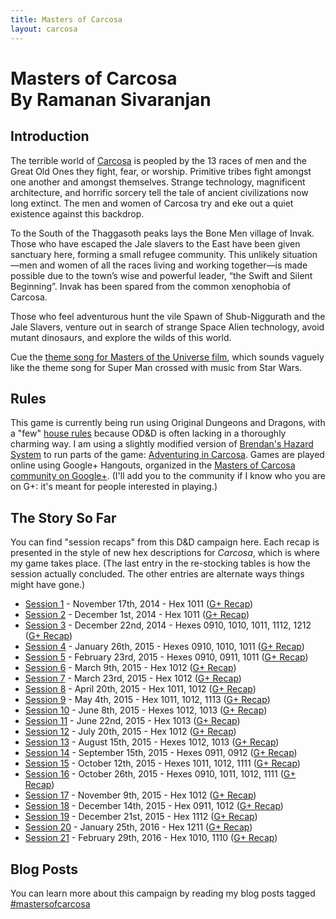 ```yaml
---
title: Masters of Carcosa
layout: carcosa
---
```


# Masters of Carcosa <br> By Ramanan Sivaranjan

## Introduction
    
The terrible world of [Carcosa][] is peopled by the 13 races of men and the Great Old Ones they fight, fear, or worship. Primitive tribes fight amongst one another and amongst themselves. Strange technology, magnificent architecture, and horrific sorcery tell the tale of ancient civilizations now long extinct. The men and women of Carcosa try and eke out a quiet existence against this backdrop.

To the South of the Thaggasoth peaks lays the Bone Men village of Invak. Those who have escaped the Jale slavers to the East have been given sanctuary here, forming a small refugee community. This unlikely situation—men and women of all the races living and working together—is made possible due to the town’s wise and powerful leader, “the Swift and Silent Beginning”. Invak has been spared from the common xenophobia of Carcosa.

Those who feel adventurous hunt the vile Spawn of Shub-Niggurath and the Jale Slavers, venture out in search of strange Space Alien technology, avoid mutant dinosaurs, and explore the wilds of this world.

Cue the [theme song for Masters of the Universe film][he-man], which sounds vaguely like the theme song for Super Man crossed with music from Star Wars.

## Rules

This game is currently being run using Original Dungeons and Dragons, with a "few" [house rules][house-rules] because OD&D is often lacking in a thoroughly charming way. I am using a slightly modified version of [Brendan's Hazard System][hazard] to run parts of the game: [Adventuring in Carcosa][adventuring]. Games are played online using Google+ Hangouts, organized in the [Masters of Carcosa community on Google+][g+]. (I'll add you to the community if I know who you are on G+: it's meant for people interested in playing.)

## The Story So Far

You can find "session recaps" from this D&amp;D campaign here. Each recap is presented in the style of new hex descriptions for <em>Carcosa</em>, which is where my game takes place. (The last entry in the re-stocking tables is how the session actually concluded. The other entries are alternate ways things might have gone.)

- [Session 1][1]   - November 17th, 2014  - Hex 1011 ([G+ Recap][1G])
- [Session 2][2]   - December 1st, 2014   - Hex 1011 ([G+ Recap][2G])
- [Session 3][3]   - December 22nd, 2014  - Hexes 0910, 1010, 1011, 1112, 1212 ([G+ Recap][3G])
- [Session 4][4]   - January 26th, 2015   - Hexes 0910, 1010, 1011 ([G+ Recap][4G])
- [Session 5][5]   - February 23rd, 2015  - Hexes 0910, 0911, 1011 ([G+ Recap][5G])
- [Session 6][6]   - March 9th, 2015      - Hex 1012 ([G+ Recap][6G])
- [Session 7][7]   - March 23rd, 2015     - Hex 1012 ([G+ Recap][7G])
- [Session 8][8]   - April 20th, 2015     - Hex 1011, 1012 ([G+ Recap][8G])
- [Session 9][9]   - May 4th, 2015        - Hex 1011, 1012, 1113 ([G+ Recap][9G])
- [Session 10][10] - June 8th, 2015       - Hexes 1012, 1013 ([G+ Recap][10G])
- [Session 11][11] - June 22nd, 2015      - Hex 1013 ([G+ Recap][11G])
- [Session 12][12] - July 20th, 2015      - Hex 1012 ([G+ Recap][12G])
- [Session 13][13] - August 15th, 2015    - Hexes 1012, 1013 ([G+ Recap][13G])
- [Session 14][14] - September 15th, 2015 - Hexes 0911, 0912 ([G+ Recap][14G])
- [Session 15][15] - October 12th, 2015   - Hexes 1011, 1012, 1111 ([G+ Recap][15G])
- [Session 16][16] - October 26th, 2015   - Hexes 0910, 1011, 1012, 1111 ([G+ Recap][16G])
- [Session 17][17] - November 9th, 2015   - Hex 1012 ([G+ Recap][17G])
- [Session 18][18] - December 14th, 2015  - Hex 0911, 1012 ([G+ Recap][18G])
- [Session 19][19] - December 21st, 2015  - Hex 1112 ([G+ Recap][19G])
- [Session 20][20] - January 25th, 2016   - Hex 1211 ([G+ Recap][19G])
- [Session 21][21] - February 29th, 2016  - Hex 1010, 1110 ([G+ Recap][19G])

## Blog Posts

You can learn more about this campaign by reading my blog posts tagged [#mastersofcarcosa][]



[1]: session-1/
[1G]: https://plus.google.com/u/0/+RamananS/posts/TwcaGrqcakR
[2]: session-2/
[2G]: https://plus.google.com/u/0/+RamananS/posts/JFfgADFFM7K
[3]: session-3/
[3G]: https://plus.google.com/u/0/+RamananS/posts/WtLV3acPugA
[4]: session-4/
[4G]: https://plus.google.com/u/0/+RamananS/posts/4djg9FqAzoM
[5]: session-5/
[5G]: https://plus.google.com/u/0/+RamananS/posts/fRX3LStMoti
[6]: session-6/
[6G]: https://plus.google.com/u/0/+RamananS/posts/eVUq3WLEAn8
[7]: session-7/
[7G]: https://plus.google.com/u/0/+RamananS/posts/9QPB83gPTrq
[8]: session-8/
[8G]: https://plus.google.com/+RamananS/posts/D1UUHHPKGYS
[9]: session-9/
[9G]: https://plus.google.com/+RamananS/posts/fxWFtfkfBFL
[10]: session-10/
[10G]: https://plus.google.com/+RamananS/posts/SAbHFLwvffq
[11]: session-11/
[11G]: https://plus.google.com/+RamananS/posts/fPFDTz78aMD
[12]: session-12/
[12G]: https://plus.google.com/u/0/+RamananS/posts/WiJtEh5e4NV
[13]: session-13/
[13G]: https://plus.google.com/u/0/+RamananS/posts/iDVpnU3v6cm
[14]: session-14/
[14G]: https://plus.google.com/+RamananS/posts/WBCnMdKr6eN
[15]: session-15/
[15G]: https://plus.google.com/u/0/+RamananS/posts/Sj2KK3KLhjk
[16]: session-16/
[16G]: https://plus.google.com/u/0/+RamananS/posts/U2TDgAfCbXT
[17]: session-17/
[17G]: https://plus.google.com/u/0/+RamananS/posts/gizTU4NNGXz
[18]: session-18/
[18G]: https://plus.google.com/+RamananS/posts/iT3JnTeTptL
[19]: session-19/
[19G]: https://plus.google.com/+RamananS/posts/Q6ArH9KHtYV
[20]: #
[20G]: https://plus.google.com/+RamananS/posts/L7LVr84qJCP
[21]: #
[21G]: https://plus.google.com/+RamananS/posts/erYTAaW8n6k

[carcosa]: /tag/carcosa/
[#mastersofcarcosa]: /tag/mastersofcarcosa/
[he-man]: https://www.youtube.com/watch?v=ftRoYLzFMKo
[house-rules]: house-rules/
[adventuring]: adventuring/
[hazard]: http://www.necropraxis.com/2014/12/23/hazard-system-v0-2/
[g+]: https://plus.google.com/u/0/communities/103865168223422597726